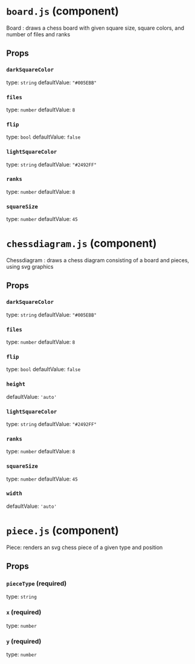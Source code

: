 `board.js` (component)
======================

Board : draws a chess board with given square size, square colors, and number of files and ranks

Props
-----

### `darkSquareColor`

type: `string`
defaultValue: `"#005EBB"`


### `files`

type: `number`
defaultValue: `8`


### `flip`

type: `bool`
defaultValue: `false`


### `lightSquareColor`

type: `string`
defaultValue: `"#2492FF"`


### `ranks`

type: `number`
defaultValue: `8`


### `squareSize`

type: `number`
defaultValue: `45`


`chessdiagram.js` (component)
=============================

Chessdiagram : draws a chess diagram consisting of a board and pieces, using svg graphics

Props
-----

### `darkSquareColor`

type: `string`
defaultValue: `"#005EBB"`


### `files`

type: `number`
defaultValue: `8`


### `flip`

type: `bool`
defaultValue: `false`


### `height`

defaultValue: `'auto'`


### `lightSquareColor`

type: `string`
defaultValue: `"#2492FF"`


### `ranks`

type: `number`
defaultValue: `8`


### `squareSize`

type: `number`
defaultValue: `45`


### `width`

defaultValue: `'auto'`


`piece.js` (component)
======================

Piece: renders an svg chess piece of a given type and position

Props
-----

### `pieceType` (required)

type: `string`


### `x` (required)

type: `number`


### `y` (required)

type: `number`


